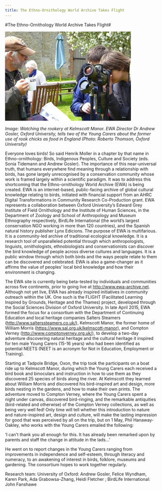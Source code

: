 ```yaml
---
title: The Ethno-Ornithology World Archive Takes Flight
---
```


#The Ethno-Ornithology World Archive Takes Flight#

![Image: Watching the rookery at Kelmscott Manor. EWA Director Dr Andrew Gosler, Oxford University, tells two of the Young Carers about the former use of rook chicks as food in England  (Photo: Roberto Thomson, Oxford University)](Images/22.jpg)

_Image: Watching the rookery at Kelmscott Manor. EWA Director Dr Andrew Gosler, Oxford University, tells two of the Young Carers about the former use of rook chicks as food in England  (Photo: Roberto Thomson, Oxford University)_

Everyone loves birds! So said Henrik Moller in a chapter by that name in Ethno-ornithology: Birds, Indigenous Peoples, Culture and Society (eds. Sonia Tidemann and Andrew Gosler). The importance of this near-universal truth, that humans everywhere find meaning through a relationship with birds, has gone largely unrecognised by a conservation community whose work is framed largely within a scientific paradigm. It was to address this shortcoming that the Ethno-ornithology World Archive (EWA) is being created. EWA is an internet-based, public-facing archive of global cultural knowledge relating to birds, initiated with financial support from an AHRC Digital Transformations in Community Research Co-Production grant. EWA represents a collaboration between Oxford University’s Edward Grey Institute of Field Ornithology and the Institute of Human Sciences, in the Department of Zoology and School of Anthropology and Museum Ethnography respectively, BirdLife International (the world’s largest conservation NGO working in more than 120 countries), and the Spanish natural history publisher Lynx Edicions. The purpose of EWA is multifarious. It is a community-led archive of traditional ecological knowledge. It is a research tool of unparalleled potential through which anthropologists, linguists, ornithologists, ethnobiologists and conservationists can discover the bird knowledge of people across diverse cultures and languages. It is a public window through which both birds and the ways people relate to them can be discovered and celebrated. EWA is also a game-changer as it affirms the value of peoples’ local bird knowledge and how their environment is changing.

The EWA site is currently being beta-tested by individuals and communities across five continents, prior to going live at http://www.ewa-archive.net. Although not yet live, EWA has already inspired initiatives in community outreach within the UK. One such is the FLIGHT (Facilitated Learning Inspired by Grounds, Heritage and the Thames) project, developed through the Social Sciences Division of Oxford University. In late April 2015, EWA formed the focus for a consortium with the Department of Continuing Education and local heritage companies Salters Steamers (http://www.salterssteamers.co.uk/), Kelmscott Manor, the former home of William Morris (https://www.sal.org.uk/kelmscott-manor), and Compton Verney (http://www.comptonverney.org.uk/), to develop a two-day adventure discovering natural heritage and the cultural heritage it inspired for ten male Young Carers (15-16 years) who had been identified as potential NEETS (NEET is an acronym for Not in Education, Employment or Training). 

Starting at Tadpole Bridge, Oxon, the trip took the participants on a boat ride up to Kelmscott Manor, during which the Young Carers each received a bird book and binoculars and instruction in how to use them as they discovered 25 species of birds along the river. At Kelmscott they learned about William Morris and discovered his bird-inspired art and design, more birds nesting in the gardens, and how to make their own prints. The adventure moved to Compton Verney, where the Young Carers spent a night under canvas, discovered bird-ringing, and the remarkable antiquities (bird-related and otherwise) of the Compton Verney collections, as well as being very well fed! Only time will tell whether this introduction to nature and nature-inspired art, design and culture, will make the lasting impression for good that was perceived by all on the trip, but on 1 May, Phil Hanaway-Oakley, who works with the Young Carers emailed the following:

‘I can't thank you all enough for this. It has already been remarked upon by parents and staff the change in attitude in the lads...’

He went on to report changes in the Young Carers ranging from improvements in independence and self-esteem, through literacy and numeracy, to an awakening of interest in birds, folklore, museums and gardening. The consortium hopes to work together regularly.

Research team: University of Oxford: Andrew Gosler, Felice Wyndham, Karen Park, Ada Grabowsa-Zhang, Heidi Fletcher ; BirdLife International: John Fanshawe
